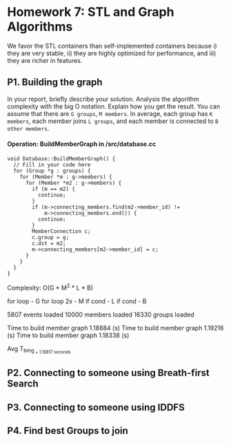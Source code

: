 # Homework 7: STL and Graph Algorithms

We favor the STL containers than self-implemented containers because
i) they are very stable, ii) they are highly optimized for performance, and 
iii) they are richer in features.

## P1. Building the graph

In your report, briefly describe your solution. Analysis the algorithm complexity
with the big O notation. Explain how you get the result. You can assume that there
are `G groups`, `M members`. In average, each group has `K members`, each member
joins `L groups`, and each member is connected to `B other members`.

#### Operation: BuildMemberGraph in /src/database.cc

    void Database::BuildMemberGraph() {
      // Fill in your code here
      for (Group *g : groups) {
        for (Member *m : g->members) {
          for (Member *m2 : g->members) {
            if (m == m2) {
              continue;
            }
            if (m->connecting_members.find(m2->member_id) != 
                m->connecting_members.end()) {
              continue;
            }
            MemberConnection c;
            c.group = g;
            c.dst = m2;
            m->connecting_members[m2->member_id] = c;
          }
        }
      }
    }
    
Complexity: O(G * M<sup>2</sup> * L * B)

for loop - G
for loop 2x - M
if cond - L
if cond - B

5807 events loaded
10000 members loaded
16330 groups loaded

Time to build member graph 1.18884 (s)
Time to build member graph 1.19216 (s)
Time to build member graph 1.18338 (s)

Avg T<sub>bmg<sub> = 1.18817 seconds

## P2. Connecting to someone using Breath-first Search

## P3. Connecting to someone using IDDFS

## P4. Find best Groups to join